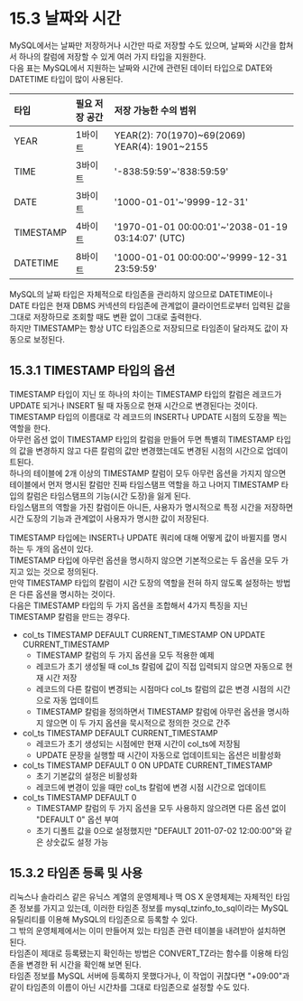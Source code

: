 # 15.3 날짜와 시간

MySQL에서는 날짜만 저장하거나 시간만 따로 저장할 수도 있으며, 날짜와 시간을 합쳐서 하나의 칼럼에 저장할 수 있게 여러 가지 타입을 지원한다.  
다음 표는 MySQL에서 지원하는 날짜와 시간에 관련된 데이터 타입으로 DATE와 DATETIME 타입이 많이 사용된다.

| 타입      | 필요 저장 공간 | 저장 가능한 수의 범위                                 |
| :-------- | :------------- | :---------------------------------------------------- |
| YEAR      | 1바이트        | YEAR(2): 70(1970)\~69(2069) </br> YEAR(4): 1901\~2155 |
| TIME      | 3바이트        | '-838:59:59'~'838:59:59'                              |
| DATE      | 3바이트        | '1000-01-01'~'9999-12-31'                             |
| TIMESTAMP | 4바이트        | '1970-01-01 00:00:01'~'2038-01-19 03:14:07' (UTC)     |
| DATETIME  | 8바이트        | '1000-01-01 00:00:00'~'9999-12-31 23:59:59'           |

MySQL의 날짜 타입은 자체적으로 타임존을 관리하지 않으므로 DATETIME이나 DATE 타입은 현재 DBMS 커넥션의 타임존에 관계없이 클라이언트로부터 입력된 값을 그대로 저장하므로 조회할 때도 변환 없이 그대로 출력한다.  
하지만 TIMESTAMP는 항상 UTC 타임존으로 저장되므로 타임존이 달라져도 값이 자동으로 보정된다.

## 15.3.1 TIMESTAMP 타입의 옵션

TIMESTAMP 타입이 지닌 또 하나의 차이는 TIMESTAMP 타입의 칼럼은 레코드가 UPDATE 되거나 INSERT 될 때 자동으로 현재 시간으로 변경된다는 것이다.  
TIMESTAMP 타입의 이름대로 각 레코드의 INSERT나 UPDATE 시점의 도장을 찍는 역할을 한다.  
아무런 옵션 없이 TIMESTAMP 타입의 칼럼을 만들어 두면 특별히 TIMESTAMP 타입의 값을 변경하지 않고 다른 칼럼의 값만 변경했는데도 변경된 시점의 시간으로 업데이트된다.  
하나의 테이블에 2개 이상의 TIMESTAMP 칼럼이 모두 아무런 옵션을 가지지 않으면 테이블에서 먼저 명시된 칼럼만 진짜 타임스탬프 역할을 하고 나머지 TIMESTAMP 타입의 칼럼은 타임스탬프의 기능(시간 도장)을 잃게 된다.  
타임스탬프의 역할을 가진 칼럼이든 아니든, 사용자가 명시적으로 특정 시간을 저장하면 시간 도장의 기능과 관계없이 사용자가 명시한 값이 저장된다.

TIMESTAMP 타입에는 INSERT나 UPDATE 쿼리에 대해 어떻게 값이 바뀔지를 명시하는 두 개의 옵션이 있다.  
TIMESTAMP 타입에 아무런 옵션을 명시하지 않으면 기본적으로는 두 옵션을 모두 가지고 있는 것으로 정의된다.  
만약 TIMESTAMP 타입의 칼럼이 시간 도장의 역할을 전혀 하지 않도록 설정하는 방법은 다른 옵션을 명시하는 것이다.  
다음은 TIMESTAMP 타입의 두 가지 옵션을 조합해서 4가지 특징을 지닌 TIMESTAMP 칼럼을 만드는 경우다.

- col_ts TIMESTAMP DEFAULT CURRENT_TIMESTAMP ON UPDATE CURRENT_TIMESTAMP
  - TIMESTAMP 칼럼의 두 가지 옵션을 모두 적용한 예제
  - 레코드가 초기 생성될 때 col_ts 칼럼에 값이 직접 입력되지 않으면 자동으로 현재 시간 저장
  - 레코드의 다른 칼럼이 변경되는 시점마다 col_ts 칼럼의 값은 변경 시점의 시간으로 자동 업데이트
  - TIMESTAMP 칼럼을 정의하면서 TIMESTAMP 칼럼에 아무런 옵션을 명시하지 않으면 이 두 가지 옵션을 묵시적으로 정의한 것으로 간주
- col_ts TIMESTAMP DEFAULT CURRENT_TIMESTAMP
  - 레코드가 초기 생성되는 시점에만 현재 시간이 col_ts에 저장됨
  - UPDATE 문장을 실행할 때 시간이 자동으로 업데이트되는 옵션은 비활성화
- col_ts TIMESTAMP DEFAULT 0 ON UPDATE CURRENT_TIMESTAMP
  - 초기 기본값의 설정은 비활성화
  - 레코드에 변경이 있을 때만 col_ts 칼럼에 변경 시점 시간으로 업데이트
- col_ts TIMESTAMP DEFAULT 0
  - TIMESTAMP 칼럼의 두 가지 옵션을 모두 사용하지 않으려면 다른 옵션 없이 "DEFAULT 0" 옵션 부여
  - 초기 디폴트 값을 0으로 설정했지만 "DEFAULT 2011-07-02 12:00:00"와 같은 상숫값도 설정 가능

## 15.3.2 타임존 등록 및 사용

리눅스나 솔라리스 같은 유닉스 계열의 운영체제나 맥 OS X 운영체제는 자체적인 타임존 정보를 가지고 있는데, 이러한 타임존 정보를 mysql_tzinfo_to_sql이라는 MySQL 유틸리티를 이용해 MySQL의 타임존으로 등록할 수 있다.  
그 밖의 운영체제에서는 이미 만들어져 있는 타임존 관련 테이블을 내려받아 설치하면 된다.  
타임존이 제대로 등록됐는지 확인하는 방법은 CONVERT_TZ라는 함수를 이용해 타임존을 변경한 뒤 시간을 확인해 보면 된다.  
타임존 정보를 MySQL 서버에 등록하지 못했다거나, 이 작업이 귀찮다면 "+09:00"과 같이 타임존의 이름이 아닌 시간차를 그대로 타임존으로 설정할 수도 있다.

